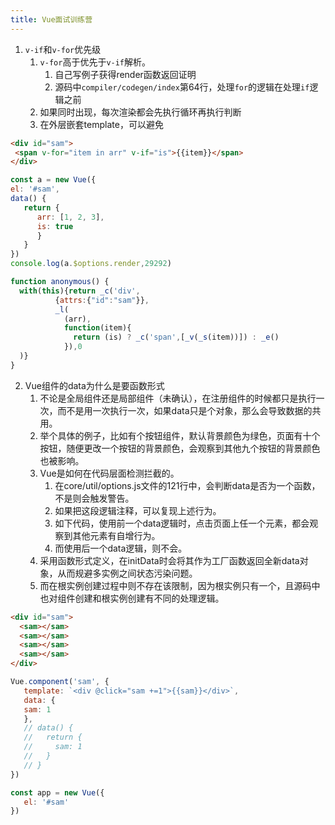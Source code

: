 ```yaml
---
title: Vue面试训练营
---
```

1. `v-if`和`v-for`优先级
   1. `v-for`高于优先于`v-if`解析。
      1. 自己写例子获得render函数返回证明
      2. 源码中`compiler/codegen/index`第64行，处理`for`的逻辑在处理`if`逻辑之前
   2. 如果同时出现，每次渲染都会先执行循环再执行判断
   3. 在外层嵌套template，可以避免

```html
<div id="sam">
 <span v-for="item in arr" v-if="is">{{item}}</span>
</div>
```
```javascript
const a = new Vue({
el: '#sam',
data() {
   return {
      arr: [1, 2, 3],
      is: true
      }
   }
})
console.log(a.$options.render,29292)

function anonymous() {
  with(this){return _c('div',
          {attrs:{"id":"sam"}},
          _l(
            (arr),
            function(item){
              return (is) ? _c('span',[_v(_s(item))]) : _e()
            }),0
  )}
}
```

2. Vue组件的data为什么是要函数形式
   1. 不论是全局组件还是局部组件（未确认），在注册组件的时候都只是执行一次，而不是用一次执行一次，如果data只是个对象，那么会导致数据的共用。
   2. 举个具体的例子，比如有个按钮组件，默认背景颜色为绿色，页面有十个按钮，随便更改一个按钮的背景颜色，会观察到其他九个按钮的背景颜色也被影响。
   3. Vue是如何在代码层面检测拦截的。
      1. 在core/util/options.js文件的121行中，会判断data是否为一个函数，不是则会触发警告。
      2. 如果把这段逻辑注释，可以复现上述行为。
      3. 如下代码，使用前一个data逻辑时，点击页面上任一个元素，都会观察到其他元素有自增行为。
      4. 而使用后一个data逻辑，则不会。
   4. 采用函数形式定义，在initData时会将其作为工厂函数返回全新data对象，从而规避多实例之间状态污染问题。
   5. 而在根实例创建过程中则不存在该限制，因为根实例只有一个，且源码中也对组件创建和根实例创建有不同的处理逻辑。

```html
<div id="sam">
  <sam></sam>
  <sam></sam>
  <sam></sam>
  <sam></sam>
</div>
```
````javascript
Vue.component('sam', {
   template: `<div @click="sam +=1">{{sam}}</div>`,
   data: {
   sam: 1
   },
   // data() {
   //   return {
   //     sam: 1
   //   }
   // }
})

const app = new Vue({
   el: '#sam'
})
````
